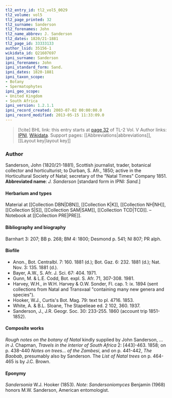 ```yaml
---
tl2_entry_id: tl2_vol5_0029
tl2_volume: vol5
tl2_page_printed: 32
tl2_surname: Sanderson
tl2_forenames: John
tl2_name_abbrev: J. Sanderson
tl2_dates: 1820/21-1881
tl2_page_id: 33333133
author_lsid: 35156-1
wikidata_id: Q21607697
ipni_surname: Sanderson
ipni_forenames: John
ipni_standard_form: Sand.
ipni_dates: 1820-1881
ipni_taxon_scope: 
- Botany
- Spermatophytes
ipni_geo_scope: 
- United Kingdom
- South Africa
ipni_version: 1.2.1.1
ipni_record_created: 2003-07-02 00:00:00.0
ipni_record_modified: 2013-05-15 11:33:09.0
---
```


> [!cite] BHL link: this entry starts at [page 32](https://www.biodiversitylibrary.org/page/33333133) of TL-2 Vol. V
> Author links: [IPNI](https://www.ipni.org/a/35156-1), [Wikidata](https://www.wikidata.org/wiki/Q21607697). Support pages: [[Abbreviations|abbreviations]], [[Layout key|layout key]]

### Author

Sanderson, John (1820/21-1881), Scottish journalist, trader, botanical collector and horticulturist; to Durban, S. Afr., 1850; active in the Horticultural Society of Natal; secretary of the "Natal Times" Company 1851. 
**Abbreviated name**: *J. Sanderson* \[standard form in IPNI: *Sand.*\]

#### Herbarium and types

Material at [[Collection DBN|DBN]], [[Collection K|K]], [[Collection NH|NH]], [[Collection S|S]], [[Collection SAM|SAM]], [[Collection TCD|TCD]]. – Notebook at [[Collection PRE|PRE]].

#### Bibliography and biography

Barnhart 3: 207; BB p. 268; BM 4: 1800; Desmond p. 541; NI 807; PR alph.

#### Biofile

- Anon., Bot. Centralbl. 7: 160. 1881 (d.); Bot. Gaz. 6: 232. 1881 (d.); Nat. Nov. 3: 135. 1881 (d.).
- Bayer, A.W., S. Afr. J. Sci. 67: 404. 1971.
- Gunn, M. & L.E. Codd, Bot. expl. S. Afr. 71, 307-308. 1981.
- Harvey, W.H., *in* W.H. Harvey & O.W. Sonder, Fl. cap. 1: ix. 1894 (sent collections from Natal and Transvaal "containing many new genera and species").
- Hooker, W.J., Curtis's Bot. Mag. 79: text to pl. 4716. 1853.
- White, A. & B.L. Sloane, The Stapelieae ed. 2 102, 360. 1937.
- Sanderson, J., J.R. Geogr. Soc. 30: 233-255. 1860 (account trip 1851-1852).

#### Composite works

*Rough notes on the botany of Natal* kindly supplied by John Sanderson, ... *in* J. Chapman, *Travels in the interior of South Africa* 2: \[443\]-463. 1858; on p. 438-440 *Notes on trees... of the Zambesi*, and on p. 441-442, *The Baobab*, presumably also by Sanderson. The *List of Natal trees* on p. 464-465 is by J.C. Brown.

#### Eponymy

*Sandersonia* W.J. Hooker (1853). *Note*: *Sandersoniomyces* Benjamin (1968) honors M.W. Sanderson, American entomologist.

